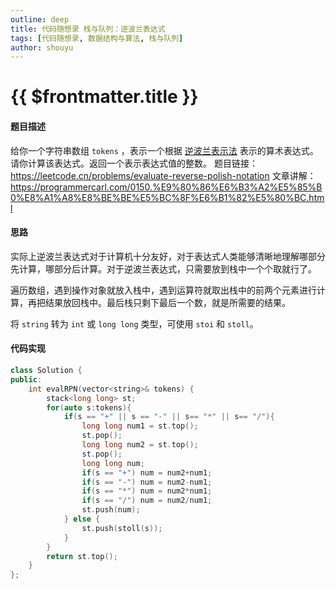 ```yaml
---
outline: deep
title: 代码随想录 栈与队列：逆波兰表达式
tags: [代码随想录, 数据结构与算法, 栈与队列]
author: shouyu
---
```


# {{ $frontmatter.title }}

#### 题目描述

给你一个字符串数组 `tokens` ，表示一个根据 [逆波兰表示法](https://baike.baidu.com/item/%E9%80%86%E6%B3%A2%E5%85%B0%E5%BC%8F/128437) 表示的算术表达式。 请你计算该表达式。返回一个表示表达式值的整数。
题目链接：https://leetcode.cn/problems/evaluate-reverse-polish-notation 
文章讲解：https://programmercarl.com/0150.%E9%80%86%E6%B3%A2%E5%85%B0%E8%A1%A8%E8%BE%BE%E5%BC%8F%E6%B1%82%E5%80%BC.html 
#### 思路

实际上逆波兰表达式对于计算机十分友好，对于表达式人类能够清晰地理解哪部分先计算，哪部分后计算。对于逆波兰表达式，只需要放到栈中一个个取就行了。

遍历数组，遇到操作对象就放入栈中，遇到运算符就取出栈中的前两个元素进行计算，再把结果放回栈中。最后栈只剩下最后一个数，就是所需要的结果。

将 `string` 转为 `int` 或 `long long` 类型，可使用 `stoi` 和 `stoll`。

#### 代码实现

```C++
class Solution {
public:
    int evalRPN(vector<string>& tokens) {
        stack<long long> st;
        for(auto s:tokens){
            if(s == "+" || s == "-" || s== "*" || s== "/"){
                long long num1 = st.top();
                st.pop();
                long long num2 = st.top();
                st.pop();
                long long num;
                if(s == "+") num = num2+num1;
                if(s == "-") num = num2-num1;
                if(s == "*") num = num2*num1;
                if(s == "/") num = num2/num1;
                st.push(num);
            } else {
                st.push(stoll(s));
            }
        }
        return st.top();
    }
};
```